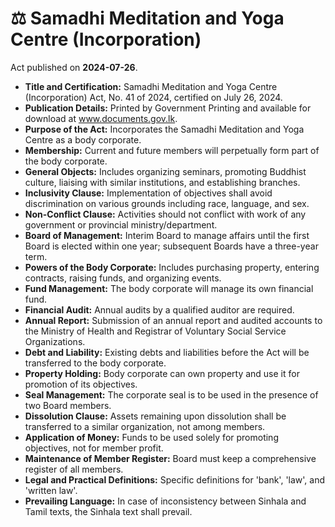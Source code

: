# ⚖️  Samadhi Meditation and Yoga Centre (Incorporation)

Act published on **2024-07-26**.

- **Title and Certification:** Samadhi Meditation and Yoga Centre (Incorporation) Act, No. 41 of 2024, certified on July 26, 2024.
- **Publication Details:** Printed by Government Printing and available for download at www.documents.gov.lk.
- **Purpose of the Act:** Incorporates the Samadhi Meditation and Yoga Centre as a body corporate.
- **Membership:** Current and future members will perpetually form part of the body corporate.
- **General Objects:** Includes organizing seminars, promoting Buddhist culture, liaising with similar institutions, and establishing branches.
- **Inclusivity Clause:** Implementation of objectives shall avoid discrimination on various grounds including race, language, and sex.
- **Non-Conflict Clause:** Activities should not conflict with work of any government or provincial ministry/department.
- **Board of Management:** Interim Board to manage affairs until the first Board is elected within one year; subsequent Boards have a three-year term.
- **Powers of the Body Corporate:** Includes purchasing property, entering contracts, raising funds, and organizing events.
- **Fund Management:** The body corporate will manage its own financial fund.
- **Financial Audit:** Annual audits by a qualified auditor are required.
- **Annual Report:** Submission of an annual report and audited accounts to the Ministry of Health and Registrar of Voluntary Social Service Organizations.
- **Debt and Liability:** Existing debts and liabilities before the Act will be transferred to the body corporate.
- **Property Holding:** Body corporate can own property and use it for promotion of its objectives.
- **Seal Management:** The corporate seal is to be used in the presence of two Board members.
- **Dissolution Clause:** Assets remaining upon dissolution shall be transferred to a similar organization, not among members.
- **Application of Money:** Funds to be used solely for promoting objectives, not for member profit.
- **Maintenance of Member Register:** Board must keep a comprehensive register of all members.
- **Legal and Practical Definitions:** Specific definitions for 'bank', 'law', and 'written law'.
- **Prevailing Language:** In case of inconsistency between Sinhala and Tamil texts, the Sinhala text shall prevail.
